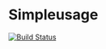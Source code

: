 # Simpleusage

[![Build Status](https://travis-ci.org/synapticloop/simpleusage.svg?branch=master)](https://travis-ci.org/synapticloop/simpleusage)